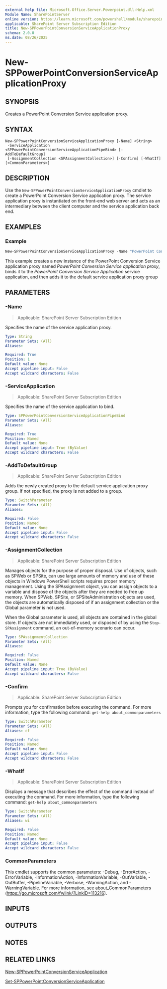 ```yaml
---
external help file: Microsoft.Office.Server.Powerpoint.dll-Help.xml
Module Name: SharePointServer
online version: https://learn.microsoft.com/powershell/module/sharepoint-server/new-sppowerpointconversionserviceapplicationproxy
applicable: SharePoint Server Subscription Edition
title: New-SPPowerPointConversionServiceApplicationProxy
schema: 2.0.0
ms.date: 08/26/2025
---
```


# New-SPPowerPointConversionServiceApplicationProxy

## SYNOPSIS
Creates a PowerPoint Conversion Service application proxy.

## SYNTAX

```
New-SPPowerPointConversionServiceApplicationProxy [-Name] <String>
 -ServiceApplication <SPPowerPointConversionServiceApplicationPipeBind> [-AddToDefaultGroup]
 [-AssignmentCollection <SPAssignmentCollection>] [-Confirm] [-WhatIf] [<CommonParameters>]
```

## DESCRIPTION
Use the `New-SPPowerPointConversionServiceApplicationProxy` cmdlet to create a PowerPoint Conversion Service application proxy.
The service application proxy is instantiated on the front-end web server and acts as an intermediary between the client computer and the service application back end.

## EXAMPLES

### Example
```powershell
New-SPPowerPointConversionServiceApplicationProxy -Name "PowerPoint Conversion Service application proxy" -ServiceApplication "PowerPoint Conversion Service Application" -AddtoDefaultGroup
```

This example creates a new instance of the PowerPoint Conversion Service application proxy named _PowerPoint Conversion Service application proxy_, binds it to the _PowerPoint Conversion Service Application_ service application, and then adds it to the default service application proxy group

## PARAMETERS

### -Name

> Applicable: SharePoint Server Subscription Edition

Specifies the name of the service application proxy.

```yaml
Type: String
Parameter Sets: (All)
Aliases:

Required: True
Position: 1
Default value: None
Accept pipeline input: False
Accept wildcard characters: False
```

### -ServiceApplication

> Applicable: SharePoint Server Subscription Edition

Specifies the name of the service application to bind.

```yaml
Type: SPPowerPointConversionServiceApplicationPipeBind
Parameter Sets: (All)
Aliases:

Required: True
Position: Named
Default value: None
Accept pipeline input: True (ByValue)
Accept wildcard characters: False
```

### -AddToDefaultGroup

> Applicable: SharePoint Server Subscription Edition

Adds the newly created proxy to the default service application proxy group.
If not specified, the proxy is not added to a group.

```yaml
Type: SwitchParameter
Parameter Sets: (All)
Aliases:

Required: False
Position: Named
Default value: None
Accept pipeline input: False
Accept wildcard characters: False
```

### -AssignmentCollection

> Applicable: SharePoint Server Subscription Edition

Manages objects for the purpose of proper disposal.
Use of objects, such as SPWeb or SPSite, can use large amounts of memory and use of these objects in Windows PowerShell scripts requires proper memory management.
Using the SPAssignment object, you can assign objects to a variable and dispose of the objects after they are needed to free up memory.
When SPWeb, SPSite, or SPSiteAdministration objects are used, the objects are automatically disposed of if an assignment collection or the Global parameter is not used.

When the Global parameter is used, all objects are contained in the global store.
If objects are not immediately used, or disposed of by using the `Stop-SPAssignment` command, an out-of-memory scenario can occur.

```yaml
Type: SPAssignmentCollection
Parameter Sets: (All)
Aliases:

Required: False
Position: Named
Default value: None
Accept pipeline input: True (ByValue)
Accept wildcard characters: False
```

### -Confirm

> Applicable: SharePoint Server Subscription Edition

Prompts you for confirmation before executing the command.
For more information, type the following command: `get-help about_commonparameters`

```yaml
Type: SwitchParameter
Parameter Sets: (All)
Aliases: cf

Required: False
Position: Named
Default value: None
Accept pipeline input: False
Accept wildcard characters: False
```

### -WhatIf

> Applicable: SharePoint Server Subscription Edition

Displays a message that describes the effect of the command instead of executing the command.
For more information, type the following command: `get-help about_commonparameters`

```yaml
Type: SwitchParameter
Parameter Sets: (All)
Aliases: wi

Required: False
Position: Named
Default value: None
Accept pipeline input: False
Accept wildcard characters: False
```

### CommonParameters
This cmdlet supports the common parameters: -Debug, -ErrorAction, -ErrorVariable, -InformationAction, -InformationVariable, -OutVariable, -OutBuffer, -PipelineVariable, -Verbose, -WarningAction, and -WarningVariable. For more information, see about_CommonParameters (https://go.microsoft.com/fwlink/?LinkID=113216).

## INPUTS

## OUTPUTS

## NOTES

## RELATED LINKS

[New-SPPowerPointConversionServiceApplication](New-SPPowerPointConversionServiceApplication.md)

[Set-SPPowerPointConversionServiceApplication](Set-SPPowerPointConversionServiceApplication.md)
